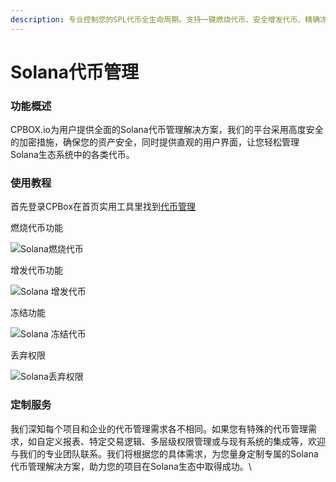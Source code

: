 ```yaml
---
description: 专业控制您的SPL代币全生命周期。支持一键燃烧代币、安全增发代币、精确冻结账户和丢弃权限等高级操作
---
```


# Solana代币管理

### 功能概述

CPBOX.io为用户提供全面的Solana代币管理解决方案，我们的平台采用高度安全的加密措施，确保您的资产安全，同时提供直观的用户界面，让您轻松管理Solana生态系统中的各类代币。

### 使用教程

首先登录CPBox在首页实用工具里找到[代币管理](https://www.cpbox.io/cn/solana/account)

燃烧代币功能

![Solana燃烧代币](https://www.cpbox.io/cpfiles/2024-06-14/d1zgyce5x0nkcaj4py.png)

增发代币功能

![Solana 增发代币](https://www.cpbox.io/cpfiles/2024-06-14/d1zhjk5tocjoggg5oa.png)

冻结功能

![Solana 冻结代币](https://www.cpbox.io/cpfiles/2024-06-14/d1zhm9i99eqgy8mlgn.png)

丢弃权限

![Solana丢弃权限](https://www.cpbox.io/cpfiles/2024-06-14/d1zhmxea8ye4srjr3x.png)

### 定制服务

我们深知每个项目和企业的代币管理需求各不相同。如果您有特殊的代币管理需求，如自定义报表、特定交易逻辑、多层级权限管理或与现有系统的集成等，欢迎与我们的专业团队联系。我们将根据您的具体需求，为您量身定制专属的Solana代币管理解决方案，助力您的项目在Solana生态中取得成功。\
